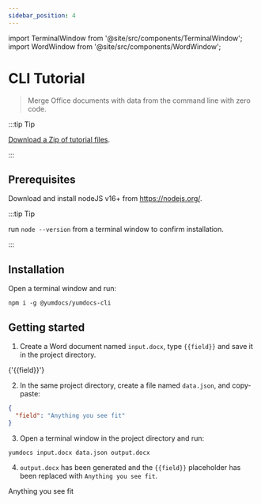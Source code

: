 ```yaml
---
sidebar_position: 4
---
```


import TerminalWindow from '@site/src/components/TerminalWindow';
import WordWindow from '@site/src/components/WordWindow';

# CLI Tutorial

> Merge Office documents with data from the command line with zero code.

:::tip Tip

[Download a Zip of tutorial files](./assets/04-cli-tutorial.zip).

:::

## Prerequisites

Download and install nodeJS v16+ from https://nodejs.org/.

:::tip Tip

run `node --version` from a terminal window to confirm installation.

:::

## Installation

Open a terminal window and run:

<TerminalWindow>

```
npm i -g @yumdocs/yumdocs-cli
```

</TerminalWindow>

## Getting started

1) Create a Word document named `input.docx`, type `{{field}}` and save it in the project directory.

<WordWindow title="input.docx">
{'{{field}}'}
</WordWindow>

2) In the same project directory, create a file named `data.json`, and copy-paste:

```json showLineNumbers title=data.json
{
  "field": "Anything you see fit"
}
```

3) Open a terminal window in the project directory and run:

<TerminalWindow>

```
yumdocs input.docx data.json output.docx
```

</TerminalWindow>

4) `output.docx` has been generated and the `{{field}}` placeholder has been replaced with `Anything you see fit`.

<WordWindow title="output.docx">
Anything you see fit
</WordWindow>